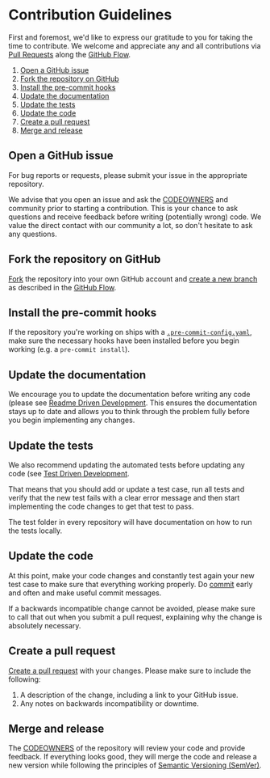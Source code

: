 # Contribution Guidelines

First and foremost, we'd like to express our gratitude to you for taking the time to contribute.
We welcome and appreciate any and all contributions via
[Pull Requests] along the [GitHub Flow].

1. [Open a GitHub issue](#open-a-github-issue)
2. [Fork the repository on GitHub](#fork-the-repository-on-github)
3. [Install the pre-commit hooks](#install-the-pre-commit-hooks)
4. [Update the documentation](#update-the-documentation)
5. [Update the tests](#update-the-tests)
6. [Update the code](#update-the-code)
7. [Create a pull request](#create-a-pull-request)
8. [Merge and release](#merge-and-release)

## Open a GitHub issue

For bug reports or requests, please submit your issue in the appropriate repository.

We advise that you open an issue and ask the
[CODEOWNERS] and community prior to starting a contribution.
This is your chance to ask questions and receive feedback before
writing (potentially wrong) code. We value the direct contact with our community
a lot, so don't hesitate to ask any questions.

## Fork the repository on GitHub

[Fork] the repository into your own GitHub account and [create a new branch] as
described in the [GitHub Flow].

## Install the pre-commit hooks

If the repository you're working on ships with a
[`.pre-commit-config.yaml`][pre-commit-file],
make sure the necessary hooks have been installed before you begin working
(e.g. a `pre-commit install`).

## Update the documentation

We encourage you to update the documentation before writing any code (please see
[Readme Driven Development]. This ensures the
documentation stays up to date and allows you to think through the problem fully before you begin implementing any
changes.

## Update the tests

We also recommend updating the automated tests before updating any code
(see [Test Driven Development].

That means that you should add or update a test case, run all tests and verify
that the new test fails with a clear error message and then start implementing
the code changes to get that test to pass.

The test folder in every repository will have documentation on how to run the
tests locally.

## Update the code

At this point, make your code changes and constantly test again your new test case to make sure that everything working
properly. Do [commit] early and often and make useful commit messages.

If a backwards incompatible change cannot be avoided, please make sure to call that out when you submit a pull request,
explaining why the change is absolutely necessary.

## Create a pull request

[Create a pull request] with your changes.
Please make sure to include the following:

1. A description of the change, including a link to your GitHub issue.
1. Any notes on backwards incompatibility or downtime.

## Merge and release

The [CODEOWNERS] of the repository will review your code and provide feedback.
If everything looks good, they will merge the code and release a new version while following the principles of [Semantic Versioning (SemVer)].

<!-- References -->

[github flow]: https://docs.github.com/en/get-started/quickstart/github-flow
[codeowners]: https://docs.github.com/en/repositories/managing-your-repositorys-settings-and-features/customizing-your-repository/about-code-owners
[fork]: https://docs.github.com/en/get-started/quickstart/fork-a-repo
[commit]: https://docs.github.com/en/desktop/contributing-and-collaborating-using-github-desktop/making-changes-in-a-branch/committing-and-reviewing-changes-to-your-project
[create a new branch]: https://docs.github.com/en/pull-requests/collaborating-with-pull-requests/proposing-changes-to-your-work-with-pull-requests/creating-and-deleting-branches-within-your-repository
[create a pull request]: https://docs.github.com/en/pull-requests/collaborating-with-pull-requests/proposing-changes-to-your-work-with-pull-requests/creating-a-pull-request
[pull requests]: https://github.com/mineiros-io/terraform-google-iam-custom-role/pulls
[pre-commit-file]: https://github.com/mineiros-io/terraform-google-iam-custom-role/blob/main/.pre-commit-config.yaml
[readme driven development]: https://tom.preston-werner.com/2010/08/23/readme-driven-development.html
[semantic versioning (semver)]: https://semver.org/
[test driven development]: https://en.wikipedia.org/wiki/Test-driven_development
